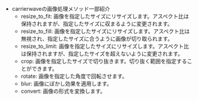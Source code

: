 - carrierwaveの画像処理メソッド一部紹介
  - resize_to_fit: 画像を指定したサイズにリサイズします。アスペクト比は保持されますが、指定したサイズに収まるように変更されます。
  - resize_to_fill: 画像を指定したサイズにリサイズします。アスペクト比は無視され、指定したサイズに合うように画像が切り取られます。
  - resize_to_limit: 画像を指定したサイズにリサイズします。アスペクト比は保持されますが、指定したサイズを超えないように変更されます。
  - crop: 画像を指定したサイズで切り抜きます。切り抜く範囲を指定することができます。
  - rotate: 画像を指定した角度で回転させます。
  - blur: 画像にぼかし効果を適用します。
  - convert: 画像の形式を変換します。
